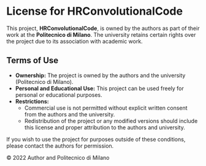 # License for HRConvolutionalCode

This project, **HRConvolutionalCode**, is owned by the authors as part of their work at the **Politecnico di Milano**. The university retains certain rights over the project due to its association with academic work.

## Terms of Use

- **Ownership:** The project is owned by the authors and the university (Politecnico di Milano).
- **Personal and Educational Use:** This project can be used freely for personal or educational purposes.
- **Restrictions:**
  - Commercial use is not permitted without explicit written consent from the authors and the university.
  - Redistribution of the project or any modified versions should include this license and proper attribution to the authors and university.

If you wish to use the project for purposes outside of these conditions, please contact the authors for permission.

© 2022 Author and Politecnico di Milano
